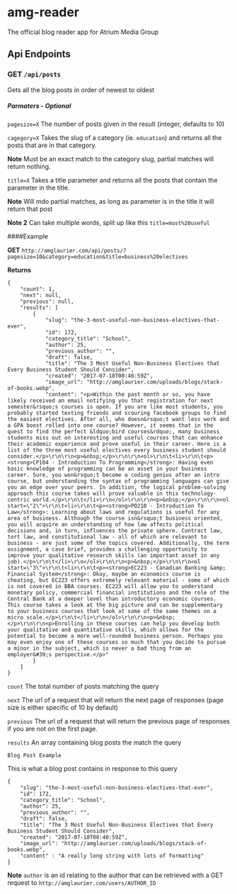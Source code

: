 # amg-reader
The official blog reader app for Atrium Media Group


## Api Endpoints

### GET `/api/posts`

Gets all the blog posts in order of newest to oldest

##### Parmaters - Optional
`pagesize=X` The number of posts given in the result (integer, defaults to 10)

`cagegory=X` Takes the slug of a category (ie. `education`) and returns all the posts that are in that category. 

**Note** Must be an exact match to the category slug, partial matches will return nothing.

`title=X` Takes a title parameter and returns all the posts that contain the parameter in the title.

**Note** Will mdo partial matches, as long as parameter is in the title it will return that post

**Note 2** Can take multiple words, split up like this `title=most%20useful`

####Example

**GET** `http://amglaurier.com/api/posts/?pagesize=10&category=education&title=business%20electives`

**Returns**


	{
		"count": 1,
		"next": null,
		"previous": null,
		"results": [
			{
				"slug": "the-3-most-useful-non-business-electives-that-ever",
				"id": 172,
				"category_title": "School",
				"author": 25,
				"previous_author": "",
				"draft": false,
				"title": "The 3 Most Useful Non-Business Electives that Every Business Student Should Consider",
				"created": "2017-07-18T00:40:59Z",
				"image_url": "http://amglaurier.com/uploads/blogs/stack-of-books.webp",
				"content": "<p>Within the past month or so, you have likely received an email notifying you that registration for next semester&rsquo;s courses is open. If you are like most students, you probably started texting friends and scouring facebook groups to find the easiest electives. After all, who doesn&rsquo;t want less work and a GPA boost rolled into one course? However, it seems that in the quest to find the perfect &ldquo;bird courses&rdquo;, many business students miss out on interesting and useful courses that can enhance their academic experience and prove useful in their career. Here is a list of the three most useful electives every business student should consider.</p>\r\n\r\n<p>&nbsp;</p>\r\n\r\n<ol>\r\n\t<li>\r\n\t<p><strong>CP104 - Introduction To Programming</strong>: Having even basic knowledge of programming can be an asset in your business career. Sure, you won&rsquo;t become a coding genius after an intro course, but understanding the syntax of programming languages can give you an edge over your peers. In addition, the logical problem-solving approach this course takes will prove valuable in this technology-centric world.</p>\r\n\t</li>\r\n</ol>\r\n\r\n<p>&nbsp;</p>\r\n\r\n<ol start=\"2\">\r\n\t<li>\r\n\t<p><strong>PO210 - Introduction To Law</strong>: Learning about laws and regulations is useful for any area of business. Although the course isn&rsquo;t business oriented, you will acquire an understanding of how law affects political decisions and, in turn, influences the private sphere. Contract law, tort law, and constitutional law - all of which are relevant to business - are just some of the topics covered. Additionally, the term assignment, a case brief, provides a challenging opportunity to improve your qualitative research skills (an important asset in any job).</p>\r\n\t</li>\r\n</ol>\r\n\r\n<p>&nbsp;</p>\r\n\r\n<ol start=\"3\">\r\n\t<li>\r\n\t<p><strong>EC223 - Canadian Banking &amp; Financial System</strong>: Okay, maybe an economics course is cheating, but EC223 offers extremely relevant material - some of which is not covered in BBA courses. EC223 will allow you to understand monetary policy, commercial financial institutions and the role of the Central Bank at a deeper level than introductory economic courses. This course takes a look at the big picture and can be supplementary to your business courses that look at some of the same themes on a micro scale.</p>\r\n\t</li>\r\n</ol>\r\n\r\n<p>&nbsp;</p>\r\n\r\n<p>Enrolling in these courses can help you develop both your qualitative and quantitative skills, which allows for the potential to become a more well-rounded business person. Perhaps you may even enjoy one of these courses so much that you decide to pursue a minor in the subject, which is never a bad thing from an employer&#39;s perspective.</p>"
			}
		]
	}

`count` The total number of posts matching the query

`next` The url of a request that will return the next page of responses (page size is either specific of 10 by default)

`previous` The url of a request that will return the previous page of responses if you are not on the first page.

`results` An array containing blog posts the match the query

`Blog Post Example`

This is what a blog post contains in response to this query

	{
		"slug": "the-3-most-useful-non-business-electives-that-ever",
		"id": 172,
		"category_title": "School",
		"author": 25,
		"previous_author": "",
		"draft": false,
		"title": "The 3 Most Useful Non-Business Electives that Every Business Student Should Consider",
		"created": "2017-07-18T00:40:59Z",
		"image_url": "http://amglaurier.com/uploads/blogs/stack-of-books.webp",
		"content" : "A really long string with lots of formatting"	
	}
	
**Note** `author` is an id relating to the author that can be retrieved with a GET request to `http://amglaurier.com/users/AUTHOR_ID`

